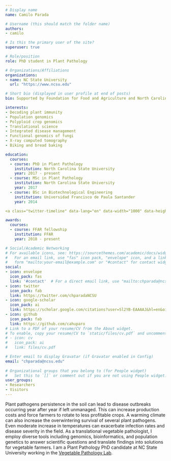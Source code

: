 ```yaml
---
# Display name
name: Camilo Parada

# Username (this should match the folder name)
authors:
- camilo

# Is this the primary user of the site?
superuser: true

# Role/position
role: PhD student in Plant Pathology

# Organizations/Affiliations
organizations:
- name: NC State University
  url: "https://www.ncsu.edu"

# Short bio (displayed in user profile at end of posts)
bio: Supported by Foundation for Food and Agriculture and North Carolina SweetPotato Commission.

interests:
- Decoding plant immunity 
- Population genomics
- Polyploid crop genomics 
- Translational science
- Integrated disease management
- Functional genomics of fungi
- X-ray computed tomography
- Biking and bread baking

education:
  courses:
  - course: PhD in Plant Pathology
    institution: North Carolina State University
    year: 2017 - present
  - course: MSc in Plant Pathology
    institution: North Carolina State University
    year: 2017
  - course: BSc in Biotechnological Engineering
    institution: Universidad Francisco de Paula Santander
    year: 2014

<a class="twitter-timeline" data-lang="en" data-width="1000" data-height="500" data-theme="light" href="https://twitter.com/chparadaNCSU?ref_src=twsrc%5Etfw">Tweets by chparadaNCSU</a> <script async src="https://platform.twitter.com/widgets.js" charset="utf-8"></script>

awards:
  courses:
  - course: FFAR fellowship
    institution: FFAR
    year: 2018 - present

# Social/Academic Networking
# For available icons, see: https://sourcethemes.com/academic/docs/widgets/#icons
#   For an email link, use "fas" icon pack, "envelope" icon, and a link in the
#   form "mailto:your-email@example.com" or "#contact" for contact widget.
social:
- icon: envelope
  icon_pack: fas
  link: '#contact'  # For a direct email link, use "mailto:chparada@ncsu.edu".
- icon: twitter
  icon_pack: fab
  link: https://twitter.com/chparadaNCSU
- icon: google-scholar
  icon_pack: ai
  link: https://scholar.google.com/citations?user=Sl2YB-EAAAAJ&hl=en&oi=ao
- icon: github
  icon_pack: fab
  link: https://github.com/cahuparo
# Link to a PDF of your resume/CV from the About widget.
# To enable, copy your resume/CV to `static/files/cv.pdf` and uncomment the lines below.  
# - icon: cv
#   icon_pack: ai
#   link: files/cv.pdf

# Enter email to display Gravatar (if Gravatar enabled in Config)
email: "chparada@ncsu.edu"
  
# Organizational groups that you belong to (for People widget)
#   Set this to `[]` or comment out if you are not using People widget.  
user_groups:
- Researchers
- Visitors
---
```


Plant pathogens persistence in the soil can lead to disease outbreaks occurring year after year if left unmanaged. This can increase production costs and force farmers to rotate to less profitable crops. A warming climate can also increase the overwintering survival of several plant pathogens. Even moderate increase in temperatures can exacerbate infection rates and disease severity in the field. As a translational vegetable pathologist, I employ diverse tools including genomics, bioinformatics, and population genetics to answer scientific questions and translate findings into solutions for vegetable farmers. I am a Plant Pathology PhD candidate at NC State University working in the [Vegetable Pathology Lab](https://veggiepathology.wordpress.ncsu.edu/).

  

